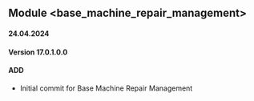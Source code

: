 ## Module <base_machine_repair_management>

#### 24.04.2024
#### Version 17.0.1.0.0
#### ADD
- Initial commit for Base Machine Repair Management
